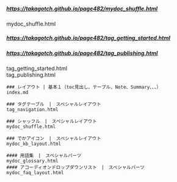 

##### https://takagotch.github.io/page482/mydoc_shuffle.html 
mydoc_shuffle.html

##### https://takagotch.github.io/page482/tag_getting_started.html
##### https://takagotch.github.io/page482/tag_publishing.html
tag_getting_started.html <br/>
tag_publishing.html




```
### レイアウト | 基本１（toc見出し、テーブル、Note、Summary、、、）
index.md

### タグテーブル　|　スペシャルレイアウト
tag_navigation.html

### シャッフル　|　スペシャルレイアウト
mydoc_shuffle.html

### でかアイコン　|　スペシャルレイアウト
mydoc_kb_layout.html

#### 用語集　|　スペシャルパーツ
mydoc_glossary.html
#### アコーディオンドロップダウンリスト　|　スペシャルパーツ
mydoc_faq_layout.html
```

```
```


